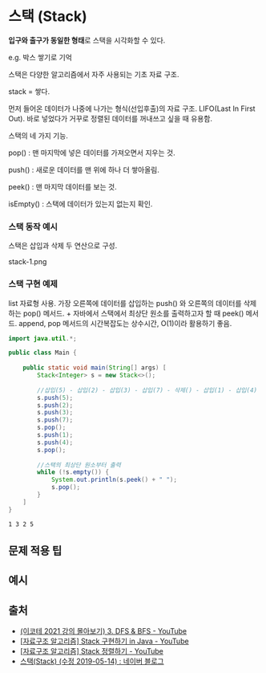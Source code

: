 # 스택 (Stack)

**입구와 출구가 동일한 형태**로 스택을 시각화할 수 있다.

e.g. 박스 쌓기로 기억

스택은 다양한 알고리즘에서 자주 사용되는 기초 자료 구조. 



stack = 쌓다. 

먼저 들어온 데이터가 나중에 나가는 형식(선입후출)의 자료 구조. LIFO(Last In First Out). 바로 넣었다가 거꾸로 정렬된 데이터를 꺼내쓰고 싶을 때 유용함. 

스택의 네 가지 기능.

pop() : 맨 마지막에 넣은 데이터를 가져오면서 지우는 것.

push() : 새로운 데이터를 맨 위에 하나 더 쌓아올림.

peek() : 맨 마지막 데이터를 보는 것.

isEmpty() : 스택에 데이터가 있는지 없는지 확인.

### 스택 동작 예시

스택은 삽입과 삭제 두 연산으로 구성.

stack-1.png

### 스택 구현 예제

list 자료형 사용. 가장 오른쪽에 데이터를 삽입하는 push() 와 오른쪽의 데이터를 삭제하는 pop() 메서드. + 자바에서 스택에서 최상단 원소를 출력하고자 할 때 peek() 메서드.
append, pop 메서드의 시간복잡도는 상수시간, O(1)이라 활용하기 좋음.

```java
import java.util.*;

public class Main {
    
    public static void main(String[] args) [
        Stack<Integer> s = new Stack<>();
        
        //삽입(5) - 삽입(2) - 삽입(3) - 삽입(7) - 삭제() - 삽입(1) - 삽입(4) - 삭제()
        s.push(5);
        s.push(2);
        s.push(3);
        s.push(7);
        s.pop();
        s.push(1);
        s.push(4);
        s.pop();
        
        //스택의 최상단 원소부터 출력
        while (!s.empty()) {
            System.out.println(s.peek() + " ");
            s.pop();
        }
    ]
}
```

```
1 3 2 5
```

## 문제 적용 팁



## 예시



## 출처

- [(이코테 2021 강의 몰아보기) 3. DFS & BFS - YouTube](https://www.youtube.com/watch?v=7C9RgOcvkvo&list=PLRx0vPvlEmdAghTr5mXQxGpHjWqSz0dgC&index=3)
- [[자료구조 알고리즘] Stack 구현하기 in Java - YouTube](https://www.youtube.com/watch?v=whVUYv0Leg0)
- [[자료구조 알고리즘] Stack 정렬하기 - YouTube](https://www.youtube.com/watch?v=6-tsS9aBfzY)
- [스택(Stack) (수정 2019-05-14) : 네이버 블로그](https://blog.naver.com/kks227/220781557098)

